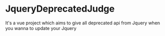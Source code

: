 # JqueryDeprecatedJudge
It's a vue project which aims to give all deprecated api from Jquery when you wanna to update your Jquery
